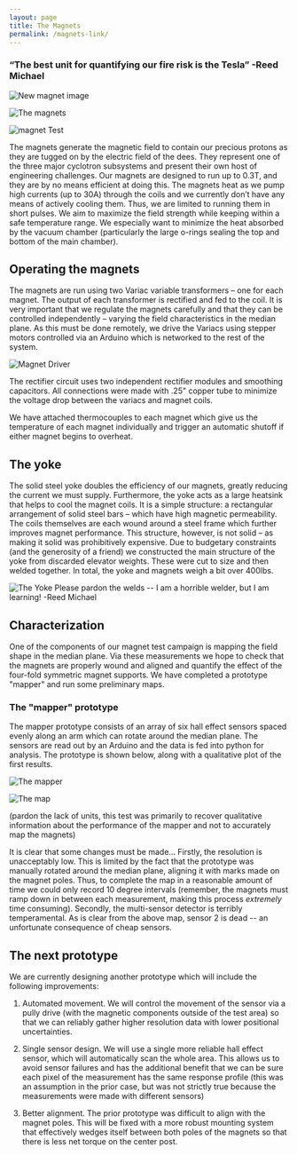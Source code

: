 ```yaml
---
layout: page
title: The Magnets
permalink: /magnets-link/
---
```


### “The best unit for quantifying our fire risk is the Tesla” -Reed Michael 


![New magnet image](/assets/magnetsImg.JPG)

![The magnets](/magnets.jpg)

![magnet Test](/magnetTest.jpg)


The magnets generate the magnetic field to contain our precious protons as they are tugged on by the electric field of the dees. They represent one of the three major cyclotron subsystems and present their own host of engineering challenges. Our magnets 
are designed to run up to 0.3T, and they are by no means efficient at doing this. The magnets heat as we pump high currents (up to 30A) through the coils and we currently don’t have any means of actively cooling them. Thus, we are limited to running them in short pulses. We aim to maximize the field strength while keeping within a safe temperature range. We especially want to minimize the heat absorbed by the vacuum chamber (particularly 
the large o-rings sealing the top and bottom of the main chamber).   


## Operating the magnets

The magnets are run using two Variac variable transformers – one for each magnet. The output of each transformer is rectified 
and fed to the coil. It is very important that we regulate the magnets carefully and that they can be controlled independently 
– varying the field characteristics in the median plane. As this must be done remotely, we drive the Variacs using stepper motors 
controlled via an Arduino which is networked to the rest of the system. 

![Magnet Driver](/magnetDriversFinished.jpg)


The rectifier circuit uses two independent rectifier modules and smoothing capacitors. All connections were made with .25" copper tube to minimize the voltage drop between the variacs and magnet coils. 

 We have attached thermocouples to each magnet which give us the temperature of each magnet individually and trigger an automatic shutoff 
if either magnet begins to overheat.


## The yoke    

The solid steel yoke doubles the efficiency of our magnets, greatly reducing the current we must supply. Furthermore, the yoke acts as a large heatsink 
that helps to cool the magnet coils. It is a simple structure: a rectangular arrangement of solid steel bars – which have high magnetic permeability. 
The coils themselves are each  wound around a steel frame which further improves magnet performance. This structure, however, is not solid – as making it solid was prohibitively expensive. Due to budgetary constraints (and the generosity of a friend) we constructed the main structure of the yoke from discarded elevator weights. These were cut to size and then welded together. In total, the yoke and magnets weigh a bit over 400lbs. 


![The Yoke](/yoke.jpg)
Please pardon the welds -- I am a horrible welder, but I am learning! -Reed Michael

## Characterization

One of the components of our magnet test campaign is mapping the field shape in the median plane. Via these measurements we hope to check that the magnets are properly wound and aligned and quantify the effect of the four-fold symmetric magnet supports. We have completed a prototype "mapper" and run some preliminary maps.

### The "mapper" prototype

The mapper prototype consists of an array of six hall effect sensors spaced evenly along an arm which can rotate around the median plane. The sensors are read out by an Arduino and the data is fed into python for analysis. The prototype is shown below, along with a qualitative plot of the first results. 

![The mapper](/assets/mapper.jpg)


![The map](/assets/magnetMap.png)

(pardon the lack of units, this test was primarily to recover qualitative information about the performance of the mapper and not to accurately map the magnets) 

It is clear that some changes must be made... Firstly, the resolution is unacceptably low. This is limited by the fact that the prototype was manually rotated around the median plane, aligning it with marks made on the magnet poles. Thus, to complete the map in a reasonable amount of time we could only record 10 degree intervals (remember, the magnets must ramp down in between each measurement, making this process *extremely* time consuming). Secondly, the multi-sensor detector is terribly temperamental. As is clear from the above map, sensor 2 is dead -- an unfortunate consequence of cheap sensors. 


## The next prototype

We are currently designing another prototype which will include the following improvements: 

1. Automated movement. We will control the movement of the sensor via a pully drive (with the magnetic components outside of the test area) so that we can reliably gather higher resolution data with lower positional uncertainties. 

2. Single sensor design. We will use a single more reliable hall effect sensor, which will automatically scan the whole area. This allows us to avoid sensor failures and has the additional benefit that we can be sure each pixel of the measurement has the same response profile (this was an assumption in the prior case, but was not strictly true because the measurements were made with different sensors)

3. Better alignment. The prior prototype was difficult to align with the magnet poles. This will be fixed with a more robust mounting system that effectively wedges itself between both poles of the magnets so that there is less net torque on the center post. 
